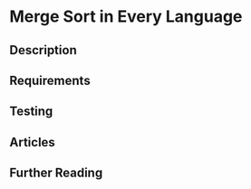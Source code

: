# Merge Sort in Every Language

## Description

## Requirements

## Testing

## Articles

## Further Reading